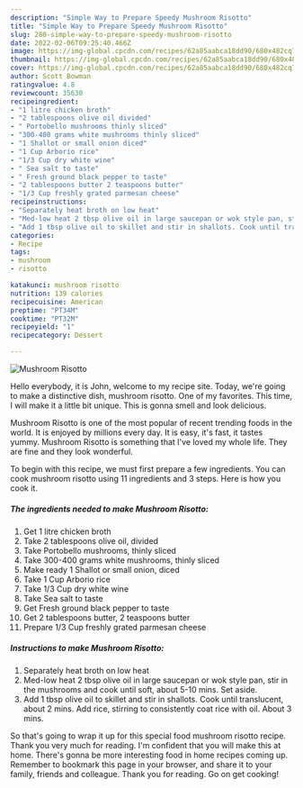 ```yaml
---
description: "Simple Way to Prepare Speedy Mushroom Risotto"
title: "Simple Way to Prepare Speedy Mushroom Risotto"
slug: 280-simple-way-to-prepare-speedy-mushroom-risotto
date: 2022-02-06T09:25:40.466Z
image: https://img-global.cpcdn.com/recipes/62a85aabca18dd90/680x482cq70/mushroom-risotto-recipe-main-photo.jpg
thumbnail: https://img-global.cpcdn.com/recipes/62a85aabca18dd90/680x482cq70/mushroom-risotto-recipe-main-photo.jpg
cover: https://img-global.cpcdn.com/recipes/62a85aabca18dd90/680x482cq70/mushroom-risotto-recipe-main-photo.jpg
author: Scott Bowman
ratingvalue: 4.8
reviewcount: 35630
recipeingredient:
- "1 litre chicken broth"
- "2 tablespoons olive oil divided"
- " Portobello mushrooms thinly sliced"
- "300-400 grams white mushrooms thinly sliced"
- "1 Shallot or small onion diced"
- "1 Cup Arborio rice"
- "1/3 Cup dry white wine"
- " Sea salt to taste"
- " Fresh ground black pepper to taste"
- "2 tablespoons butter 2 teaspoons butter"
- "1/3 Cup freshly grated parmesan cheese"
recipeinstructions:
- "Separately heat broth on low heat"
- "Med-low heat 2 tbsp olive oil in large saucepan or wok style pan, stir in the mushrooms and cook until soft, about 5-10 mins. Set aside."
- "Add 1 tbsp olive oil to skillet and stir in shallots. Cook until translucent, about 2 mins. Add rice, stirring to consistently coat rice with oil. About 3 mins."
categories:
- Recipe
tags:
- mushroom
- risotto

katakunci: mushroom risotto 
nutrition: 139 calories
recipecuisine: American
preptime: "PT34M"
cooktime: "PT32M"
recipeyield: "1"
recipecategory: Dessert

---
```



![Mushroom Risotto](https://img-global.cpcdn.com/recipes/62a85aabca18dd90/680x482cq70/mushroom-risotto-recipe-main-photo.jpg)

Hello everybody, it is John, welcome to my recipe site. Today, we're going to make a distinctive dish, mushroom risotto. One of my favorites. This time, I will make it a little bit unique. This is gonna smell and look delicious.

Mushroom Risotto is one of the most popular of recent trending foods in the world. It is enjoyed by millions every day. It is easy, it's fast, it tastes yummy. Mushroom Risotto is something that I've loved my whole life. They are fine and they look wonderful.




To begin with this recipe, we must first prepare a few ingredients. You can cook mushroom risotto using 11 ingredients and 3 steps. Here is how you cook it.

<!--inarticleads1-->

##### The ingredients needed to make Mushroom Risotto:

1. Get 1 litre chicken broth
1. Take 2 tablespoons olive oil, divided
1. Take  Portobello mushrooms, thinly sliced
1. Take 300-400 grams white mushrooms, thinly sliced
1. Make ready 1 Shallot or small onion, diced
1. Take 1 Cup Arborio rice
1. Take 1/3 Cup dry white wine
1. Take  Sea salt to taste
1. Get  Fresh ground black pepper to taste
1. Get 2 tablespoons butter, 2 teaspoons butter
1. Prepare 1/3 Cup freshly grated parmesan cheese




<!--inarticleads2-->

##### Instructions to make Mushroom Risotto:

1. Separately heat broth on low heat
1. Med-low heat 2 tbsp olive oil in large saucepan or wok style pan, stir in the mushrooms and cook until soft, about 5-10 mins. Set aside.
1. Add 1 tbsp olive oil to skillet and stir in shallots. Cook until translucent, about 2 mins. Add rice, stirring to consistently coat rice with oil. About 3 mins.




So that's going to wrap it up for this special food mushroom risotto recipe. Thank you very much for reading. I'm confident that you will make this at home. There's gonna be more interesting food in home recipes coming up. Remember to bookmark this page in your browser, and share it to your family, friends and colleague. Thank you for reading. Go on get cooking!

